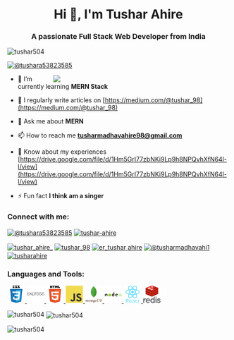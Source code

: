 <h1 align="center">Hi 👋, I'm Tushar Ahire</h1>
<h3 align="center">A passionate Full Stack Web Developer from India</h3>

<p align="left"> <img src="https://komarev.com/ghpvc/?username=tushar504&label=Profile%20views&color=0e75b6&style=flat" alt="tushar504" /> </p>

<p align="left"> <a href="https://twitter.com/@tushara53823585" target="blank"><img src="https://img.shields.io/twitter/follow/tushara53823585?logo=twitter&style=for-the-badge" alt="@tushara53823585" /></a> </p>
<img align="right" width="400" src="https://www.mygo.ge/uploads/blog/1584023795.jpg"/>

- 🌱 I’m currently learning **MERN Stack**

- 📝 I regularly write articles on [https://medium.com/@tushar_98](https://medium.com/@tushar_98)

- 💬 Ask me about **MERN**

- 📫 How to reach me **tusharmadhavahire98@gmail.com**

- 📄 Know about my experiences [https://drive.google.com/file/d/1Hm5GrI77zbNKi9Lp9h8NPQvhXfN64l-l/view](https://drive.google.com/file/d/1Hm5GrI77zbNKi9Lp9h8NPQvhXfN64l-l/view)

- ⚡ Fun fact **I think am a singer**

<h3 align="left">Connect with me:</h3>
<p align="left">
<a href="https://twitter.com/tushara53823585" target="blank"><img align="center" src="https://raw.githubusercontent.com/rahuldkjain/github-profile-readme-generator/master/src/images/icons/Social/twitter.svg" alt="@tushara53823585" height="30" width="40" /></a>
<a href="https://linkedin.com/in/tushar-ahire" target="blank"><img align="center" src="https://raw.githubusercontent.com/rahuldkjain/github-profile-readme-generator/master/src/images/icons/Social/linked-in-alt.svg" alt="tushar-ahire" height="30" width="40" /></a>

<a href="https://instagram.com/tushar_ahire_" target="blank"><img align="center" src="https://raw.githubusercontent.com/rahuldkjain/github-profile-readme-generator/master/src/images/icons/Social/instagram.svg" alt="tushar_ahire_" height="30" width="40" /></a>
<a href="https://medium.com/@tushar_98" target="blank"><img align="center" src="https://raw.githubusercontent.com/rahuldkjain/github-profile-readme-generator/master/src/images/icons/Social/medium.svg" alt="tushar_98" height="30" width="40" /></a>
<a href="https://www.youtube.com/c/er_tushar ahire" target="blank"><img align="center" src="https://raw.githubusercontent.com/rahuldkjain/github-profile-readme-generator/master/src/images/icons/Social/youtube.svg" alt="er_tushar ahire" height="30" width="40" /></a>
<a href="https://www.hackerrank.com/tusharmadhavahi1" target="blank"><img align="center" src="https://raw.githubusercontent.com/rahuldkjain/github-profile-readme-generator/master/src/images/icons/Social/hackerrank.svg" alt="@tusharmadhavahi1" height="30" width="40" /></a>
<a href="https://www.leetcode.com/tusharahire" target="blank"><img align="center" src="https://raw.githubusercontent.com/rahuldkjain/github-profile-readme-generator/master/src/images/icons/Social/leet-code.svg" alt="tusharahire" height="30" width="40" /></a>
</p>

<h3 align="left">Languages and Tools:</h3>
<p align="left"> <a href="https://www.w3schools.com/css/" target="_blank" rel="noreferrer"> <img src="https://raw.githubusercontent.com/devicons/devicon/master/icons/css3/css3-original-wordmark.svg" alt="css3" width="40" height="40"/> </a> <a href="https://expressjs.com" target="_blank" rel="noreferrer"> <img src="https://raw.githubusercontent.com/devicons/devicon/master/icons/express/express-original-wordmark.svg" alt="express" width="40" height="40"/> </a> <a href="https://www.w3.org/html/" target="_blank" rel="noreferrer"> <img src="https://raw.githubusercontent.com/devicons/devicon/master/icons/html5/html5-original-wordmark.svg" alt="html5" width="40" height="40"/> </a> <a href="https://developer.mozilla.org/en-US/docs/Web/JavaScript" target="_blank" rel="noreferrer"> <img src="https://raw.githubusercontent.com/devicons/devicon/master/icons/javascript/javascript-original.svg" alt="javascript" width="40" height="40"/> </a> <a href="https://www.mongodb.com/" target="_blank" rel="noreferrer"> <img src="https://raw.githubusercontent.com/devicons/devicon/master/icons/mongodb/mongodb-original-wordmark.svg" alt="mongodb" width="40" height="40"/> </a> <a href="https://nodejs.org" target="_blank" rel="noreferrer"> <img src="https://raw.githubusercontent.com/devicons/devicon/master/icons/nodejs/nodejs-original-wordmark.svg" alt="nodejs" width="40" height="40"/> </a> <a href="https://reactjs.org/" target="_blank" rel="noreferrer"> <img src="https://raw.githubusercontent.com/devicons/devicon/master/icons/react/react-original-wordmark.svg" alt="react" width="40" height="40"/> </a> <a href="https://redis.io" target="_blank" rel="noreferrer"> <img src="https://raw.githubusercontent.com/devicons/devicon/master/icons/redis/redis-original-wordmark.svg" alt="redis" width="40" height="40"/> </a> </p>

<p><img align="left" src="https://github-readme-stats.vercel.app/api/top-langs?username=tushar504&show_icons=true&locale=en&layout=compact" alt="tushar504" /></p>

<p>&nbsp;<img align="center" src="https://github-readme-stats.vercel.app/api?username=tushar504&show_icons=true&locale=en" alt="tushar504" /></p>

<p><img align="center" src="https://github-readme-streak-stats.herokuapp.com/?user=tushar504&" alt="tushar504" /></p>
